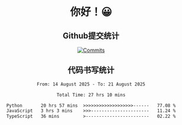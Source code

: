 <div align="center">
<h1>你好！😀</h1>

<h2>Github提交统计</h2>

[![Commits](https://github-readme-stats.ikunshare.com/api?username=ikun0014&include_all_commits=true&locale=cn&show_icons=true&bg_color=0,EC6C6C,FFD479,FFFC79,73FA79,73FDFF,D783FF)](https://github.com/ikun0014)

</div>



<div align="center">
<h2>代码书写统计</h2>
  
<!--START_SECTION:waka-->

```txt
From: 14 August 2025 - To: 21 August 2025

Total Time: 27 hrs 10 mins

Python       20 hrs 57 mins  >>>>>>>>>>>>>>>>>>>------   77.08 %
JavaScript   3 hrs 3 mins    >>>----------------------   11.24 %
TypeScript   36 mins         >------------------------   02.22 %
```

<!--END_SECTION:waka-->

</div>
